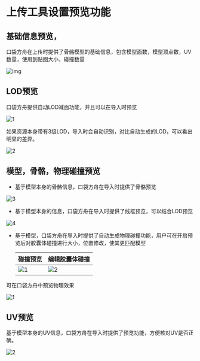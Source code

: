 # 上传工具设置预览功能

## 基础信息预览，

口袋方舟在上传时提供了骨骼模型的基础信息，包含模型面数，模型顶点数，UV数量，使用到贴图大小，碰撞数量

![img](https://arkimg.ark.online/1730277746116-52.png)

## LOD预览

口袋方舟提供自动LOD减面功能，并且可以在导入时预览

![1](https://arkimg.ark.online/1-1730284884220-64.gif)

如果资源本身带有3级LOD，导入时会自动识别，对比自动生成的LOD，可以看出明显的差异。

![2](https://arkimg.ark.online/2-1730284890221-66.gif)

## 模型，骨骼，物理碰撞预览

- 基于模型本身的骨骼信息，口袋方舟在导入时提供了骨骼预览

![3](https://arkimg.ark.online/3-1730284895757-68.gif)

- 基于模型本身的信息，口袋方舟在导入时提供了线框预览，可以结合LOD预览

![4](https://arkimg.ark.online/4-1730284902540-70.gif)

- 基于模型，口袋方舟在导入时提供了自动生成物理碰撞功能，用户可在开启预览后对胶囊体碰撞进行大小，位置修改，使其更匹配模型

  | 碰撞预览                                                     | 编辑胶囊体碰撞                                               |
  | ------------------------------------------------------------ | ------------------------------------------------------------ |
  | ![1](https://arkimg.ark.online/1-1730284939049-72-1730860040426-18.gif) | ![2](https://arkimg.ark.online/2-1730284948106-74-1730860047514-21.gif) |

可在口袋方舟中预览物理效果

![1](https://arkimg.ark.online/1-1730284979204-76.gif)

## UV预览

基于模型本身的UV信息，口袋方舟在导入时提供了预览功能，方便核对UV是否正确。

![2](https://arkimg.ark.online/2-1730284984767-78.gif)
